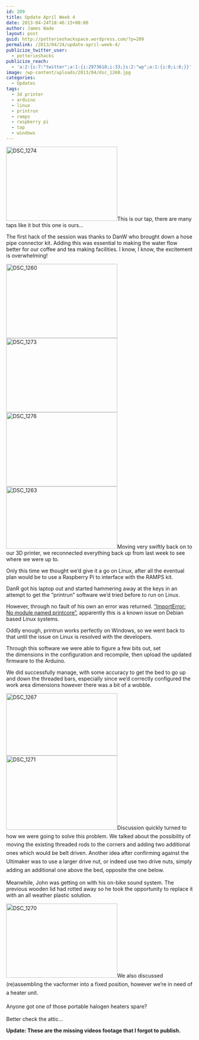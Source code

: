 ```yaml
---
id: 209
title: Update April Week 4
date: 2013-04-24T18:46:13+00:00
author: James Wade
layout: post
guid: http://potterieshackspace.wordpress.com/?p=209
permalink: /2013/04/24/update-april-week-4/
publicize_twitter_user:
  - potterieshacks
publicize_reach:
  - 'a:2:{s:7:"twitter";a:1:{i:2973618;i:33;}s:2:"wp";a:1:{i:0;i:8;}}'
image: /wp-content/uploads/2013/04/dsc_1260.jpg
categories:
  - Updates
tags:
  - 3d printer
  - arduino
  - linux
  - printrun
  - ramps
  - raspberry pi
  - tap
  - windows
---
```

<img class="alignleft" alt="DSC_1274" src="/wp-content/uploads/2013/04/dsc_1274.jpg?w=300" width="300" height="200" />This is our tap, there are many taps like it but this one is ours&#8230;

The first hack of the session was thanks to DanW who brought down a hose pipe connector kit. Adding this was essential to making the water flow better for our coffee and tea making facilities. I know, I know, the excitement is overwhelming!

[<img class="alignleft" alt="DSC_1260" src="/wp-content/uploads/2013/04/dsc_1260.jpg?w=300" width="300" height="200" />](/wp-content/uploads/2013/04/dsc_1260.jpg)[<img class="alignleft" alt="DSC_1273" src="/wp-content/uploads/2013/04/dsc_1273.jpg?w=300" width="300" height="200" />](/wp-content/uploads/2013/04/dsc_1273.jpg)<img class="size-medium wp-image-222 alignleft" alt="DSC_1276" src="/wp-content/uploads/2013/04/dsc_1276.jpg?w=300" width="300" height="200" srcset="/wp-content/uploads/2013/04/dsc_1276.jpg 3872w, /wp-content/uploads/2013/04/dsc_1276-300x200.jpg 300w, /wp-content/uploads/2013/04/dsc_1276-1024x685.jpg 1024w" sizes="(max-width: 300px) 100vw, 300px" />[<img class="alignleft" alt="DSC_1263" src="/wp-content/uploads/2013/04/dsc_1263.jpg?w=300" width="300" height="168" />](/wp-content/uploads/2013/04/dsc_1263.jpg)Moving very swiftly back on to our 3D printer, we reconnected everything back up from last week to see where we were up to.

Only this time we thought we&#8217;d give it a go on Linux, after all the eventual plan would be to use a Raspberry Pi to interface with the RAMPS kit.

DanR got his laptop out and started hammering away at the keys in an attempt to get the &#8220;printrun&#8221; software we&#8217;d tried before to run on Linux.

However, through no fault of his own an error was returned. [&#8220;ImportError: No module named printcore&#8221;](http://reprap.org/wiki/Printrun), apparently this is a known issue on Debian based Linux systems.

Oddly enough, printrun works perfectly on Windows, so we went back to that until the issue on Linux is resolved with the developers.

Through this software we were able to figure a few bits out, set the dimensions in the configuration and recompile, then upload the updated firmware to the Arduino.

We did successfully manage, with some accuracy to get the bed to go up and down the threaded bars, especially since we&#8217;d correctly configured the work area dimensions however there was a bit of a wobble.

[<img class="alignleft" alt="DSC_1267" src="/wp-content/uploads/2013/04/dsc_1267.jpg?w=300" width="300" height="168" /><img class="alignleft" alt="DSC_1271" src="/wp-content/uploads/2013/04/dsc_1271.jpg?w=300" width="300" height="200" />](/wp-content/uploads/2013/04/dsc_1267.jpg)<span style="font-style:inherit;line-height:1.625;">Discussion quickly turned to how we were going to solve this problem. </span><span style="font-style:inherit;line-height:1.625;">We talked about the possibility of moving the existing threaded rods to the corners and adding two additional ones which would be belt driven. Another idea after confirming against the Ultimaker was to use a larger drive nut, or indeed use two drive nuts, simply adding an additional one above the bed, opposite the one below.</span>

Meanwhile, John was getting on with his on-bike sound system. The previous wooden lid had rotted away so he took the opportunity to replace it with an all weather plastic solution.

<span style="font-style:inherit;line-height:1.625;"><a href="/wp-content/uploads/2013/04/dsc_1270.jpg"><img class="alignleft" alt="DSC_1270" src="/wp-content/uploads/2013/04/dsc_1270.jpg?w=300" width="300" height="200" /></a></span><span style="font-style:inherit;line-height:1.625;">We also discussed (re)assembling the vacformer into a fixed position, however we&#8217;re in need of a heater unit. </span>

<span style="font-style:inherit;line-height:1.625;">Anyone got one of those portable halogen heaters spare?</span>

Better check the attic&#8230;

**Update: These are the missing videos footage that I forgot to publish.**

<span class="embed-youtube" style="text-align:center; display: block;"></span> <span class="embed-youtube" style="text-align:center; display: block;"></span> <span class="embed-youtube" style="text-align:center; display: block;"></span>